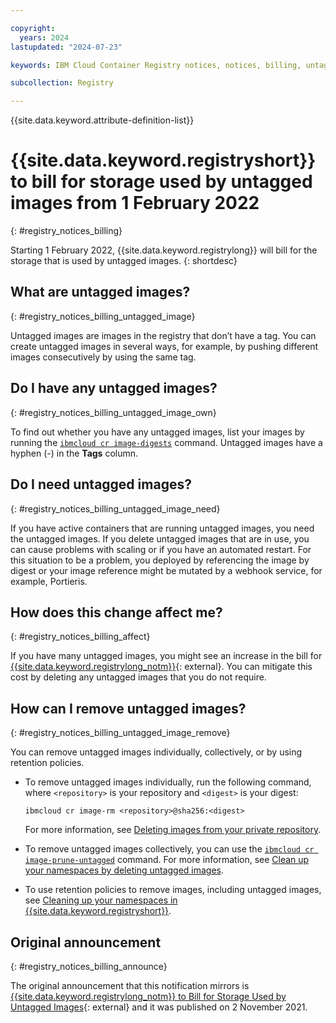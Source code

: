 ```yaml
---

copyright:
  years: 2024
lastupdated: "2024-07-23"

keywords: IBM Cloud Container Registry notices, notices, billing, untagged images

subcollection: Registry

---
```


{{site.data.keyword.attribute-definition-list}}

# {{site.data.keyword.registryshort}} to bill for storage used by untagged images from 1 February 2022
{: #registry_notices_billing}

Starting 1 February 2022, {{site.data.keyword.registrylong}} will bill for the storage that is used by untagged images.
{: shortdesc}

## What are untagged images?
{: #registry_notices_billing_untagged_image}

Untagged images are images in the registry that don’t have a tag. You can create untagged images in several ways, for example, by pushing different images consecutively by using the same tag.

## Do I have any untagged images?
{: #registry_notices_billing_untagged_image_own}

To find out whether you have any untagged images, list your images by running the [`ibmcloud cr image-digests`](/docs/Registry?topic=Registry-containerregcli#bx_cr_image_digests) command. Untagged images have a hyphen (-) in the **Tags** column.

## Do I need untagged images?
{: #registry_notices_billing_untagged_image_need}

If you have active containers that are running untagged images, you need the untagged images. If you delete untagged images that are in use, you can cause problems with scaling or if you have an automated restart. For this situation to be a problem, you deployed by referencing the image by digest or your image reference might be mutated by a webhook service, for example, Portieris.

## How does this change affect me?
{: #registry_notices_billing_affect}

If you have many untagged images, you might see an increase in the bill for [{{site.data.keyword.registrylong_notm}}](https://www.ibm.com/products/container-registry){: external}. You can mitigate this cost by deleting any untagged images that you do not require.

## How can I remove untagged images?
{: #registry_notices_billing_untagged_image_remove}

You can remove untagged images individually, collectively, or by using retention policies.

-  To remove untagged images individually, run the following command, where `<repository>` is your repository and `<digest>` is your digest:

    `ibmcloud cr image-rm <repository>@sha256:<digest>`

    For more information, see [Deleting images from your private repository](/docs/Registry?topic=Registry-registry_images_#registry_images_remove).
- To remove untagged images collectively, you can use the [`ibmcloud cr image-prune-untagged`](/docs/Registry?topic=Registry-containerregcli#ic_cr_image_prune_untagged) command. For more information, see [Clean up your namespaces by deleting untagged images](/docs/Registry?topic=Registry-registry_retention#retention_images_untagged).
- To use retention policies to remove images, including untagged images, see [Cleaning up your namespaces in {{site.data.keyword.registryshort}}](/docs/Registry?topic=Registry-registry_retention).

## Original announcement
{: #registry_notices_billing_announce}

The original announcement that this notification mirrors is [{{site.data.keyword.registrylong_notm}} to Bill for Storage Used by Untagged Images](https://www.ibm.com/blog/announcement/ibm-cloud-container-registry-to-bill-for-storage-used-by-untagged-images/){: external} and it was published on 2 November 2021.
